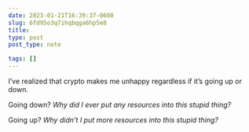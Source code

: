 ```yaml
---
date: 2023-01-21T16:39:37-0600
slug: 6fd95o3q7ihqbqga6hp5e8
title: 
type: post
post_type: note

tags: []
---
```

I’ve realized that crypto makes me unhappy regardless if it’s going up or down.


Going down? *Why did I ever put any resources into this stupid thing?*


Going up? *Why didn’t I put more resources into this stupid thing?*



